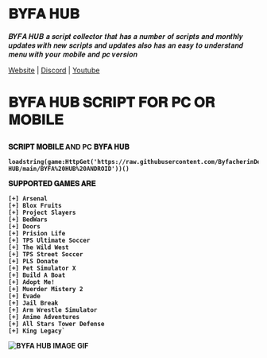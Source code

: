 # 𝐁𝐘𝐅𝐀 𝐇𝐔𝐁

𝑩𝒀𝑭𝑨 𝑯𝑼𝑩 𝒂 𝒔𝒄𝒓𝒊𝒑𝒕 𝒄𝒐𝒍𝒍𝒆𝒄𝒕𝒐𝒓 𝒕𝒉𝒂𝒕 𝒉𝒂𝒔 𝒂 𝒏𝒖𝒎𝒃𝒆𝒓 𝒐𝒇 𝒔𝒄𝒓𝒊𝒑𝒕𝒔 𝒂𝒏𝒅 𝒎𝒐𝒏𝒕𝒉𝒍𝒚 𝒖𝒑𝒅𝒂𝒕𝒆𝒔 𝒘𝒊𝒕𝒉 𝒏𝒆𝒘 𝒔𝒄𝒓𝒊𝒑𝒕𝒔 𝒂𝒏𝒅 𝒖𝒑𝒅𝒂𝒕𝒆𝒔 𝒂𝒍𝒔𝒐 𝒉𝒂𝒔 𝒂𝒏 𝒆𝒂𝒔𝒚 𝒕𝒐 𝒖𝒏𝒅𝒆𝒓𝒔𝒕𝒂𝒏𝒅 𝒎𝒆𝒏𝒖 𝒘𝒊𝒕𝒉 𝒚𝒐𝒖𝒓 𝒎𝒐𝒃𝒊𝒍𝒆 𝒂𝒏𝒅 𝒑𝒄 𝒗𝒆𝒓𝒔𝒊𝒐𝒏

<link>
    <a href="https://sites.google.com/view/byfa-hub/main?authuser=0"
        target="_blank">Website</a>
 |  
<link>
    <a href="https://discord.gg/S2zSKf2Re9"
        target="_blank">Discord</a>
 |
 <link>
    <a href="https://www.youtube.com/channel/UCBxJFYmfMIOh3u_DKd-ccvw"
        target="_blank">Youtube</a>
        
<h1>
    
<p> 𝐁𝐘𝐅𝐀 𝐇𝐔𝐁 𝐒𝐂𝐑𝐈𝐏𝐓 𝐅𝐎𝐑 𝐏𝐂 𝐎𝐑 𝐌𝐎𝐁𝐈𝐋𝐄<p> 
<h4>

<p> 𝐒𝐂𝐑𝐈𝐏𝐓 𝐌𝐎𝐁𝐈𝐋𝐄 AND PC 𝐁𝐘𝐅𝐀 𝐇𝐔𝐁

    
    
    loadstring(game:HttpGet('https://raw.githubusercontent.com/ByfacherinDev/BYFA-HUB/main/BYFA%20HUB%20ANDROID'))()

<p>


<p> 𝐒𝐔𝐏𝐏𝐎𝐑𝐓𝐄𝐃 𝐆𝐀𝐌𝐄𝐒 𝐀𝐑𝐄

    
    
    [+] Arsenal
    [+] Blox Fruits
    [+] Project Slayers
    [+] BedWars
    [+] Doors
    [+] Prision Life
    [+] TPS Ultimate Soccer
    [+] The Wild West
    [+] TPS Street Soccer
    [+] PLS Donate
    [+] Pet Simulator X
    [+] Build A Boat
    [+] Adopt Me!
    [+] Muerder Mistery 2
    [+] Evade 
    [+] Jail Break 
    [+] Arm Wrestle Simulator
    [+] Anime Adventures 
    [+] All Stars Tower Defense
    [+] King Legacy`

<p>
    
<img src="https://media.discordapp.net/attachments/1099136919864098927/1106913657289457704/image.png" alt="BYFA HUB IMAGE GIF" width="" height=""
     style="vertical-align:middle">
